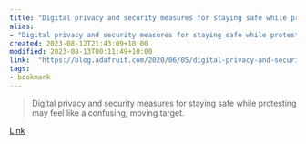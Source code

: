 ```yaml
---
title: "Digital privacy and security measures for staying safe while protesting"
alias:
- "Digital privacy and security measures for staying safe while protesting"
created: 2023-08-12T21:43:09+10:00
modified: 2023-08-13T00:11:49+10:00
link:  "https://blog.adafruit.com/2020/06/05/digital-privacy-and-security-measures-for-staying-safe-while-protesting/"
tags:
- bookmark
---
```


> Digital privacy and security measures for staying safe while protesting may feel like a confusing, moving target.

[Link](https://blog.adafruit.com/2020/06/05/digital-privacy-and-security-measures-for-staying-safe-while-protesting/)